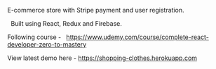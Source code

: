 E-commerce store with Stripe payment and user registration.

  Built using React, Redux and Firebase.  

Following course -   https://www.udemy.com/course/complete-react-developer-zero-to-mastery

View latest demo here - https://shopping-clothes.herokuapp.com
